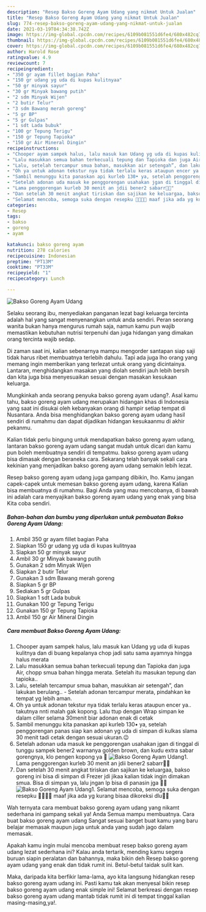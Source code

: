 ```yaml
---
description: "Resep Bakso Goreng Ayam Udang yang nikmat Untuk Jualan"
title: "Resep Bakso Goreng Ayam Udang yang nikmat Untuk Jualan"
slug: 774-resep-bakso-goreng-ayam-udang-yang-nikmat-untuk-jualan
date: 2021-03-19T04:34:38.742Z
image: https://img-global.cpcdn.com/recipes/6109b081551d6fe4/680x482cq70/bakso-goreng-ayam-udang-foto-resep-utama.jpg
thumbnail: https://img-global.cpcdn.com/recipes/6109b081551d6fe4/680x482cq70/bakso-goreng-ayam-udang-foto-resep-utama.jpg
cover: https://img-global.cpcdn.com/recipes/6109b081551d6fe4/680x482cq70/bakso-goreng-ayam-udang-foto-resep-utama.jpg
author: Harold Rose
ratingvalue: 4.9
reviewcount: 7
recipeingredient:
- "350 gr ayam fillet bagian Paha"
- "150 gr udang yg uda di kupas kulitnyaa"
- "50 gr minyak sayur"
- "30 gr Minyak bawang putih"
- "2 sdm Minyak Wijen"
- "2 butir Telur"
- "3 sdm Bawang merah goreng"
- "5 gr BP"
- "5 gr Gulpas"
- "1 sdt Lada bubuk"
- "100 gr Tepung Terigu"
- "150 gr Tepung Tapioka"
- "150 gr Air Mineral Dingin"
recipeinstructions:
- "Chooper ayam sampek halus, lalu masuk kan Udang yg uda di kupas kulitnya dan di buang kepalanya chop jadi satu sama ayamnya hingga halus merata"
- "Lalu masukkan semua bahan terkecuali tepung dan Tapioka dan juga Air, chopp smua bahan hingga merata. Setelah itu masukan tepung dan tapioka.."
- "Lalu, setelah tercampur smua bahan, masukkan air setengah”, dan lakukan berulang..   Setelah adonan tercampur merata, pindahkan ke tempat yg lebih aman."
- "Oh ya untuk adonan tekstur nya tidak terlalu keras ataupun encer ya.. takutnya nnti malah gak kopong. Lalu ttup dengan Wrap simpan ke dalam ciller selama 30menit biar adonan enak di cetak"
- "Sambil menunggu kita panaskan api kurleb 130• ya, setelah penggorengan panas siap kan adonan yg uda di simpan di kulkas slama 30 menit tadi cetak dengan sesuai ukuran.😉"
- "Setelah adonan uda masuk ke penggorengan usahakan jgan di tinggal di tunggu sampek bener2 warnanya golden brown, dan kudu extra sabar gorengnya, klo pengen kopong ya 🥳"
- "Lama penggorengan kurleb 30 menit an jdii bener2 sabarr😬😬"
- "Dan setelah 30 menit angkat tiriskan dan sajikan ke keluargaa, bakso goreng ini bisa di simpan di Frezer jdi jikaa kalian tidak ingin dimakan smua. Bisa di simpan ya, lalu jngan lp bisa di panasin jga 🥰🥰"
- "Selamat mencoba, semoga suka dengan resepku 🙏🏻🙏🏻 maaf jika ada yg kurang bisaa dikoreksi dlu🙏🏻"
categories:
- Resep
tags:
- bakso
- goreng
- ayam

katakunci: bakso goreng ayam 
nutrition: 278 calories
recipecuisine: Indonesian
preptime: "PT13M"
cooktime: "PT33M"
recipeyield: "1"
recipecategory: Lunch

---
```



![Bakso Goreng Ayam Udang](https://img-global.cpcdn.com/recipes/6109b081551d6fe4/680x482cq70/bakso-goreng-ayam-udang-foto-resep-utama.jpg)

Selaku seorang ibu, menyediakan panganan lezat bagi keluarga tercinta adalah hal yang sangat menyenangkan untuk anda sendiri. Peran seorang  wanita bukan hanya mengurus rumah saja, namun kamu pun wajib memastikan kebutuhan nutrisi terpenuhi dan juga hidangan yang dimakan orang tercinta wajib sedap.

Di zaman  saat ini, kalian sebenarnya mampu mengorder santapan siap saji tidak harus ribet membuatnya terlebih dahulu. Tapi ada juga lho orang yang memang ingin memberikan yang terlezat untuk orang yang dicintainya. Lantaran, menghidangkan masakan yang diolah sendiri jauh lebih bersih dan kita juga bisa menyesuaikan sesuai dengan masakan kesukaan keluarga. 



Mungkinkah anda seorang penyuka bakso goreng ayam udang?. Asal kamu tahu, bakso goreng ayam udang merupakan hidangan khas di Indonesia yang saat ini disukai oleh kebanyakan orang di hampir setiap tempat di Nusantara. Anda bisa menghidangkan bakso goreng ayam udang hasil sendiri di rumahmu dan dapat dijadikan hidangan kesukaanmu di akhir pekanmu.

Kalian tidak perlu bingung untuk mendapatkan bakso goreng ayam udang, lantaran bakso goreng ayam udang sangat mudah untuk dicari dan kamu pun boleh membuatnya sendiri di tempatmu. bakso goreng ayam udang bisa dimasak dengan beraneka cara. Sekarang telah banyak sekali cara kekinian yang menjadikan bakso goreng ayam udang semakin lebih lezat.

Resep bakso goreng ayam udang juga gampang dibikin, lho. Kamu jangan capek-capek untuk memesan bakso goreng ayam udang, karena Kalian bisa membuatnya di rumahmu. Bagi Anda yang mau mencobanya, di bawah ini adalah cara menyajikan bakso goreng ayam udang yang enak yang bisa Kita coba sendiri.

<!--inarticleads1-->

##### Bahan-bahan dan bumbu yang diperlukan untuk pembuatan Bakso Goreng Ayam Udang:

1. Ambil 350 gr ayam fillet bagian Paha
1. Siapkan 150 gr udang yg uda di kupas kulitnyaa
1. Siapkan 50 gr minyak sayur
1. Ambil 30 gr Minyak bawang putih
1. Gunakan 2 sdm Minyak Wijen
1. Siapkan 2 butir Telur
1. Gunakan 3 sdm Bawang merah goreng
1. Siapkan 5 gr BP
1. Sediakan 5 gr Gulpas
1. Siapkan 1 sdt Lada bubuk
1. Gunakan 100 gr Tepung Terigu
1. Gunakan 150 gr Tepung Tapioka
1. Ambil 150 gr Air Mineral Dingin




<!--inarticleads2-->

##### Cara membuat Bakso Goreng Ayam Udang:

1. Chooper ayam sampek halus, lalu masuk kan Udang yg uda di kupas kulitnya dan di buang kepalanya chop jadi satu sama ayamnya hingga halus merata
1. Lalu masukkan semua bahan terkecuali tepung dan Tapioka dan juga Air, chopp smua bahan hingga merata. Setelah itu masukan tepung dan tapioka..
1. Lalu, setelah tercampur smua bahan, masukkan air setengah”, dan lakukan berulang..  -  Setelah adonan tercampur merata, pindahkan ke tempat yg lebih aman.
1. Oh ya untuk adonan tekstur nya tidak terlalu keras ataupun encer ya.. takutnya nnti malah gak kopong. Lalu ttup dengan Wrap simpan ke dalam ciller selama 30menit biar adonan enak di cetak
1. Sambil menunggu kita panaskan api kurleb 130• ya, setelah penggorengan panas siap kan adonan yg uda di simpan di kulkas slama 30 menit tadi cetak dengan sesuai ukuran.😉
1. Setelah adonan uda masuk ke penggorengan usahakan jgan di tinggal di tunggu sampek bener2 warnanya golden brown, dan kudu extra sabar gorengnya, klo pengen kopong ya 🥳
<img src="//assets-global.cpcdn.com/assets/icons/button_play-2c75c40dde080a61004c1f40b05d8f140eaff45d7e9e6481dc71c63d2e7c4909.png" alt="Bakso Goreng Ayam Udang">1. Lama penggorengan kurleb 30 menit an jdii bener2 sabarr😬😬
1. Dan setelah 30 menit angkat tiriskan dan sajikan ke keluargaa, bakso goreng ini bisa di simpan di Frezer jdi jikaa kalian tidak ingin dimakan smua. Bisa di simpan ya, lalu jngan lp bisa di panasin jga 🥰🥰
<img src="//assets-global.cpcdn.com/assets/icons/button_play-2c75c40dde080a61004c1f40b05d8f140eaff45d7e9e6481dc71c63d2e7c4909.png" alt="Bakso Goreng Ayam Udang">1. Selamat mencoba, semoga suka dengan resepku 🙏🏻🙏🏻 maaf jika ada yg kurang bisaa dikoreksi dlu🙏🏻




Wah ternyata cara membuat bakso goreng ayam udang yang nikamt sederhana ini gampang sekali ya! Anda Semua mampu membuatnya. Cara buat bakso goreng ayam udang Sangat sesuai banget buat kamu yang baru belajar memasak maupun juga untuk anda yang sudah jago dalam memasak.

Apakah kamu ingin mulai mencoba membuat resep bakso goreng ayam udang lezat sederhana ini? Kalau anda tertarik, mending kamu segera buruan siapin peralatan dan bahannya, maka bikin deh Resep bakso goreng ayam udang yang enak dan tidak rumit ini. Betul-betul taidak sulit kan. 

Maka, daripada kita berfikir lama-lama, ayo kita langsung hidangkan resep bakso goreng ayam udang ini. Pasti kamu tak akan menyesal bikin resep bakso goreng ayam udang enak simple ini! Selamat berkreasi dengan resep bakso goreng ayam udang mantab tidak rumit ini di tempat tinggal kalian masing-masing,ya!.

